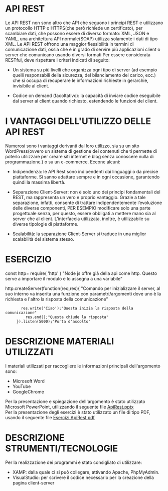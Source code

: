 
# API REST
Le API REST non sono altro che API che seguono i principi REST e utilizzano un protocollo HTTP o HTTPS(che però richiede un certificato), per scambiare dati, che possono essere di diverso formato: XML, JSON e YAML, una architettura API normale(SOAP) utilizza solamente i dati di tipo XML. Le API REST offrono una maggior flessibilità in termini di comunicazione dati, ossia che è in grado di servire più applicazioni client o server che comunicano usando diversi formati 
Per essere considerata RESTful, deve rispettare i criteri indicati di seguito:

- Un sistema su più livelli che organizza ogni tipo di server (ad esempio quelli responsabili della sicurezza, del bilanciamento del carico, ecc.) che si occupa di recuperare le informazioni richieste in gerarchie, invisibile al client.

- Codice on demand (facoltativo): la capacità di inviare codice eseguibile dal server al client quando richiesto, estendendo le funzioni del client. 

# I VANTAGGI DELL'UTILIZZO DELLE API REST

Numerosi sono i vantaggi derivanti dal loro utilizzo, sia su un sito WordPress(ovvero un sistema di gestione dei contenuti che ti permette di poterlo utilizzare per creare siti internet e blog senza conoscere nulla di programmazione.) o su un e-commerce. Eccone alcuni: 

- Indipendenza: le API Rest sono indipendenti dai linguaggi o da precise piattaforme. Si sanno adattare sempre e in ogni occasione, garantendo quindi la massima libertà. 

- Separazione Client-Server: non è solo uno dei principi fondamentali del REST, ma rappresenta un vero e proprio vantaggio. Grazie a tale separazione, infatti, consente di trattare indipendentemente l’evoluzione delle diverse componenti, PER ESEMPIO modificare solo una parte progettuale senza, per questo, essere obbligati a mettere mano sia al server che al client. L’interfaccia utilizzata, inoltre, è utilizzabile su diverse tipologie di piattaforme. 

- Scalabilità: la separazione Client-Server si traduce in una miglior scalabilità del sistema stesso. 
 
# ESERCIZIO

const http= require( 'http' ) "Node js offre già della api come http. Questo serve a importare il modulo e lo assegna a una variabile"
 
http.createServer(function(req,res){ "Comando per inizializzare il server, al suo interno va inserita una funzione con parametri/argomenti dove uno è la richiesta e l'altro la risposta della comunicazione"
	
           res.write('Ciao');"Questa inizia la risposta della comunicazione"
	         res.end();"Questa chiude la risposta"
		 }).listen(5000);"Porta d'ascolto"
 
 # DESCRIZIONE MATERIALI UTILIZZATI
 
 I materiali utilizzati per raccogliere le informazioni principali dell'argomento sono:
 - Microsoft Word
 - YouTube
 - GoogleChrome

Per la presentazione e spiegazione dell'argomento è stato utilizzato Microsoft PowerPoint, utilizzando il seguente file
[ApiRest.pptx](https://github.com/eltommis/ApiRest/files/6500715/Presentazione2.2.1.pptx)
<br>
Per la presentazione degli esercizi è stato utilizzato un file di tipo PDF, usando il seguente file
[Esercizi ApiRest.pdf](https://github.com/eltommis/ApiRest/files/6500697/Esercizi.ApiRest.pdf)

 
 # DESCRIZIONE STRUMENTI/TECNOLOGIE
 
Per la realizzazione dei programmi è stato consigliato di utilizzare:
- XAMP: dalla quale ci si può collegare, attivando Apache, PhpMyAdmin.
- VisualStudio: per scrivere il codice necessario per la creazione della pagina client-server
